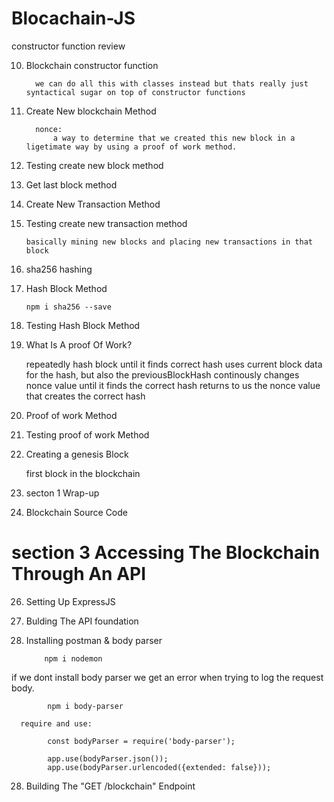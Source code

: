 # Blocachain-JS

constructor function review

10.   Blockchain constructor function

            we can do all this with classes instead but thats really just syntactical sugar on top of constructor functions

11.   Create New blockchain Method

            nonce:
                a way to determine that we created this new block in a ligetimate way by using a proof of work method.

12.   Testing create new block method

13.   Get last block method

14.   Create New Transaction Method

15.   Testing create new transaction method

          basically mining new blocks and placing new transactions in that block

16.   sha256 hashing

17.   Hash Block Method

          npm i sha256 --save

18.   Testing Hash Block Method

19.   What Is A proof Of Work?

      repeatedly hash block until it finds correct hash uses current block data for the hash, but also the previousBlockHash continously changes nonce value until it finds the correct hash returns to us the nonce value that creates the correct hash

20.   Proof of work Method

21.   Testing proof of work Method

22.   Creating a genesis Block

      first block in the blockchain

23.   secton 1 Wrap-up

24.   Blockchain Source Code

# section 3 Accessing The Blockchain Through An API

26.   Setting Up ExpressJS

27.   Bulding The API foundation

28.   Installing postman & body parser

              npm i nodemon

if we dont install body parser we get an error when trying to log the request body.

            npm i body-parser

      require and use:

            const bodyParser = require('body-parser');

            app.use(bodyParser.json());
            app.use(bodyParser.urlencoded({extended: false}));

28. Building The "GET /blockchain" Endpoint
